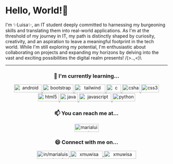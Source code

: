 <!-- top -->

# Hello, World!🌸

I'm ✨Luisa✨, an IT student deeply committed to harnessing my burgeoning skills and translating them into real-world applications. As I'm at the threshold of my journey in IT, my path is distinctly shaped by curiosity, creativity, and an aspiration to leave a meaningful footprint in the tech world. While I'm still exploring my potential, I'm enthusiastic about collaborating on projects and expanding my horizons by delving into the vast and exciting possibilities the digital realm presents! /(>..,<)\

<hr>


<!-- currently learning -->

<h3 align="center">🌱 I'm currently learning...</h3>
<p align="center">
<a href="https://developer.android.com" target="_blank" rel="noreferrer">
  <img src="https://img.shields.io/badge/Android-3DDC84?style=for-the-badge&logo=android&logoColor=white" alt="android" width="85" height="25"/>
</a>
<a href="https://getbootstrap.com" target="_blank" rel="noreferrer">
  <img src="https://img.shields.io/badge/Bootstrap-563D7C?style=for-the-badge&logo=bootstrap&logoColor=white" alt="bootstrap" width="95" height="25"/>
</a>
<a href="https://tailwindcss.com/" target="_blank" rel="noreferrer">
  <img src="https://img.shields.io/badge/Tailwind_CSS-38B2AC?style=for-the-badge&logo=tailwind-css&logoColor=white" alt="tailwind" width="95" height="25"/
</a>
<a href="https://www.cprogramming.com/" target="_blank" rel="noreferrer">
  <img src="https://img.shields.io/badge/C-00599C?style=for-the-badge&logo=c&logoColor=white" alt="c" width="45" height="25"/
</a>
<a href="https://www.w3schools.com/cs/" target="_blank" rel="noreferrer">
  <img src="https://img.shields.io/badge/C%23-239120?style=for-the-badge&logo=c-sharp&logoColor=white" alt="csharp" width="55" height="25"/>
</a>
<a href="https://www.w3schools.com/css/" target="_blank" rel="noreferrer">
    <img src="https://img.shields.io/badge/CSS3-1572B6?style=for-the-badge&logo=css3&logoColor=white" alt="css3" width="55" height="25"/>
</a>
<a href="https://www.w3schools.com/html/" target="_blank" rel="noreferrer">
    <img src="https://img.shields.io/badge/HTML5-E34F26?style=for-the-badge&logo=html5&logoColor=white" alt="html5" width="65" height="25"/>
</a>
<a href="https://www.java.com" target="_blank" rel="noreferrer">
  <img src="https://img.shields.io/badge/Java-ED8B00?style=for-the-badge&logo=openjdk&logoColor=white" alt="java" width="55" height="25"/>
</a>
<a href="https://developer.mozilla.org/en-US/docs/Web/JavaScript" target="_blank" rel="noreferrer">
  <img src="https://img.shields.io/badge/JavaScript-323330?style=for-the-badge&logo=javascript&logoColor=F7DF1E" alt="javascript" width="100" height="25"/>
</a>
<a href="https://www.python.org" target="_blank" rel="noreferrer">
  <img src="https://img.shields.io/badge/Python-14354C?style=for-the-badge&logo=python&logoColor=white" alt="python" width="70" height="25"/>
</a>
<!-- <a href="https://vuejs.org/" target="_blank" rel="noreferrer">
  <img src="https://img.shields.io/badge/Vue.js-35495E?style=for-the-badge&logo=vue.js&logoColor=4FC08D" alt="vuejs" width="75" height="25"/>
</a> -->
</p>


<!-- reach me -->

<h3 align="center">📫 You can reach me at...</h3>

<p align="center">
<a href="mailto:marialuisaeustaquio24@gmail.com" target="blank">
  <img align="center" src="https://img.shields.io/badge/Gmail-D14836?style=for-the-badge&logo=gmail&logoColor=white" alt="marialuisaeustaquio24@gmail.com" height="25" width="75" />
</a>
</p>


<!-- connect with me -->

<h3 align="center">😄 Connect with me on...</h3>
<p align="center">
<a href="https://linkedin.com/in/marialuisa-eustaquio" target="blank">
  <img align="center" src="https://img.shields.io/badge/LinkedIn-0077B5?style=for-the-badge&logo=linkedin&logoColor=white" alt="in/marialuisa-eustaquio" height="25" width="100" />
</a>
<a href="https://fb.com/xmuwisa" target="blank">
  <img align="center" src="https://img.shields.io/badge/Facebook-1877F2?style=for-the-badge&logo=facebook&logoColor=white" alt="xmuwisa" height="25" width="100" />
</a>
<a href="https://instagram.com/xmuwisa" target="blank">
  <img align="center" src="https://img.shields.io/badge/Instagram-E4405F?style=for-the-badge&logo=instagram&logoColor=white" alt="xmuwisa" height="25" width="100" />
</a>
</p>


<!-- bottom in the future -->


